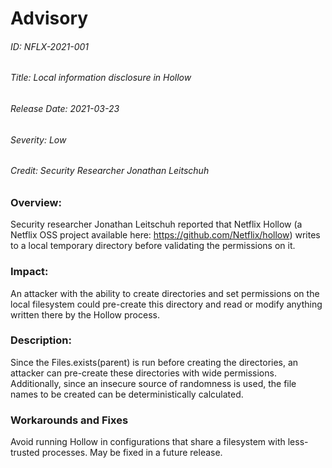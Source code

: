 # Advisory
###### ID: NFLX-2021-001

###### Title: Local information disclosure in Hollow

###### Release Date: 2021-03-23

###### Severity: Low

###### Credit:  Security Researcher Jonathan Leitschuh

### Overview:
Security researcher Jonathan Leitschuh reported that Netflix Hollow (a Netflix OSS project available here: https://github.com/Netflix/hollow) writes to a local temporary directory before validating the permissions on it.

### Impact:
An attacker with the ability to create directories and set permissions on the local filesystem could pre-create this directory and read or modify anything written there by the Hollow process.

### Description:
Since the Files.exists(parent) is run before creating the directories, an attacker can pre-create these directories with wide permissions. Additionally, since an insecure source of randomness is used, the file names to be created can be deterministically calculated.


### Workarounds and Fixes
Avoid running Hollow in configurations that share a filesystem with less-trusted processes. May be fixed in a future release.
